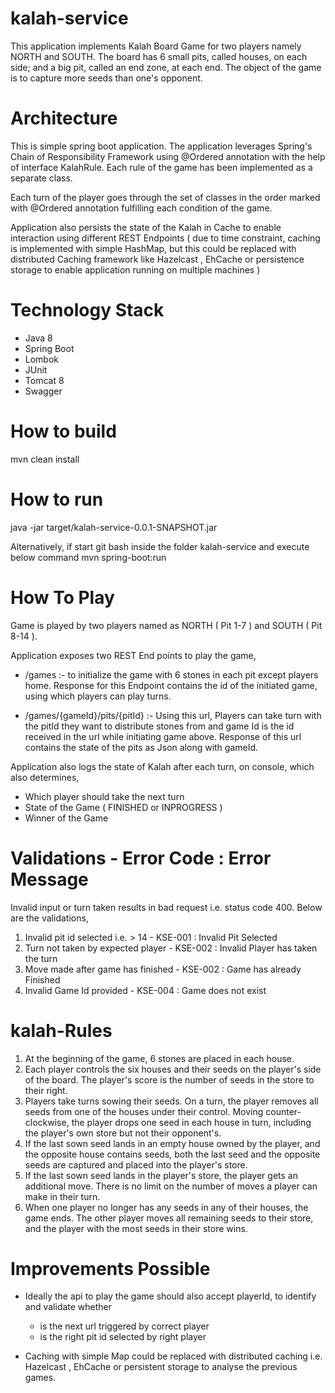 # kalah-service

This application implements Kalah Board Game for two players namely NORTH and SOUTH. The board has 6 small pits, called houses, on each side; and a big pit, called an end zone, at each end. The object of the game is to capture more seeds than one's opponent.

# Architecture

This is simple spring boot application. The application leverages Spring's Chain of Responsibility Framework using @Ordered annotation with the help of interface KalahRule. Each rule of the game has been implemented as a separate class.

Each turn of the player goes through the set of classes in the order marked with @Ordered annotation fulfilling each condition of the game.

Application also persists the state of the Kalah in Cache to enable interaction using different REST Endpoints ( due to time constraint, caching is implemented with simple HashMap, but this could be replaced with distributed Caching framework like Hazelcast , EhCache or persistence storage to enable application running on multiple machines )


# Technology Stack
* Java 8
* Spring Boot
* Lombok
* JUnit
* Tomcat 8
* Swagger


# How to build
mvn clean install


# How to run
java -jar target/kalah-service-0.0.1-SNAPSHOT.jar

Alternatively, if start git bash inside the folder kalah-service and execute below command
mvn spring-boot:run


# How To Play

Game is played by two players named as NORTH ( Pit 1-7 ) and SOUTH ( Pit 8-14 ).

Application exposes two REST End points to play the game, 

- /games :- to initialize the game with 6 stones in each pit except players home. Response for this Endpoint contains the id of the initiated game, using which   players can play turns.

- /games/{gameId}/pits/{pitId} :- Using this url, Players can take turn with the pitId they want to distribute stones from and game Id is the id received in  								      the url while initiating game above. Response of this url contains the state of the pits as Json along with gameId.

Application also logs the state of Kalah after each turn, on console, which also determines, 
- Which player should take the next turn
- State of the Game ( FINISHED or INPROGRESS )
- Winner of the Game

# Validations - Error Code : Error Message

Invalid input or turn taken results in bad request i.e. status code 400. Below are the validations,

1. Invalid pit id selected i.e. > 14 -  KSE-001 : Invalid Pit Selected
2. Turn not taken by expected player - KSE-002 : Invalid Player has taken the turn
3. Move made after game has finished - KSE-002 : Game has already Finished
4. Invalid Game Id provided - KSE-004 : Game does not exist


# kalah-Rules
1. At the beginning of the game, 6 stones are placed in each house.
2. Each player controls the six houses and their seeds on the player's side of the board. The player's score is the number of seeds in the store to their right.
3. Players take turns sowing their seeds. On a turn, the player removes all seeds from one of the houses under their control. Moving counter-clockwise, the player drops one seed in each house in turn, including the player's own store but not their opponent's.
4. If the last sown seed lands in an empty house owned by the player, and the opposite house contains seeds, both the last seed and the opposite seeds are captured and placed into the player's store.
5. If the last sown seed lands in the player's store, the player gets an additional move. There is no limit on the number of moves a player can make in their turn.
6. When one player no longer has any seeds in any of their houses, the game ends. The other player moves all remaining seeds to their store, and the player with the most seeds in their store wins.

# Improvements Possible

* Ideally the api to play the game should also accept playerId, to identify and validate whether
	- is the next url triggered by correct player
	- is the right pit id selected by right player
	
* Caching with simple Map could be replaced with distributed caching i.e. Hazelcast , EhCache or persistent storage to analyse the previous games.

	
	